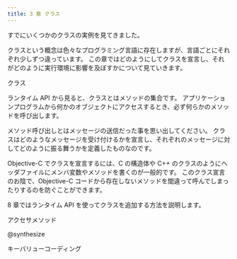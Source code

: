 ```yaml
---
title: 3 章 クラス
---
```


すでにいくつかのクラスの実例を見てきました。

クラスという概念は色々なプログラミング言語に存在しますが、言語ごとにそれぞれ少しずつ違っています。
この章ではどのようにしてクラスを宣言し、それがどのように実行環境に影響を及ぼすかについて見ていきます。

クラス

ランタイム API から見ると、クラスとはメソッドの集合です。
アプリケーションプログラムから何かのオブジェクトにアクセスするとき、必ず何らかのメソッドを呼び出します。

メソッド呼び出しとはメッセージの送信だった事を思い出してください。
クラスはどのようなメッセージを受け付けるかを宣言し、それぞれのメッセージに対してどのように振る舞うかを定義したものなのです。

Objective-C でクラスを宣言するには、C の構造体や C++ のクラスのようにヘッダファイルにメンバ変数やメソッドを書くのが一般的です。
このクラス宣言のお陰で、Objective-C コードから存在しないメソッドを間違って呼んでしまったりするのを防ぐことができます。

8 章ではランタイム API を使ってクラスを追加する方法を説明します。

アクセサメソッド

@synthesize

キーバリューコーディング
